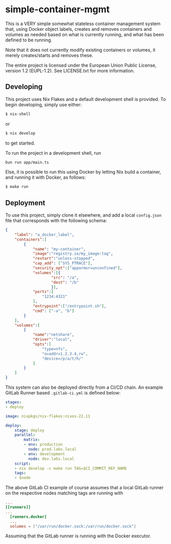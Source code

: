 # simple-container-mgmt

This is a VERY simple somewhat stateless container management system that, using Docker object labels, creates and removes containers and volumes as needed based on what is currently running, and what has been defined to be running.

Note that it does not currently modify existing containers or volumes, it merely creates/starts and removes these.

The entire project is licensed under the European Union Public License, version 1.2 (EUPL-1.2). See LICENSE.txt for more information.

## Developing

This project uses Nix Flakes and a default development shell is provided. To begin developing, simply use either:

```bash
$ nix-shell
```

or

```bash
$ nix develop
```

to get started.

To run the project in a development shell, run

```bash
bun run app/main.ts
```

Else, it is possible to run this using Docker by letting Nix build a container, and running it with Docker, as follows:

```bash
$ make run
```

## Deployment

To use this project, simply clone it elsewhere, and add a local `config.json` file that corresponds with the following schema:

```json
{
    "label": "a_docker_label",
    "containers":[
        {
            "name": "my-container",
            "image":"registry.io/my_image:tag",
            "restart":"unless-stopped",
            "cap_add": ["SYS_PTRACE"],
            "security_opt":["apparmor=unconfined"],
            "volumes":[{ 
                    "src": "/a",
                    "dest": "/b" 
                    }],
            "ports":[
                "1234:4321"
            ],
            "entrypoint":["/entrypoint.sh"],
            "cmd": ["-a", "b"]
        }
    ],
    "volumes":[
        {
            "name":"netshare",
            "driver":"local",
            "opts":[
                "type=nfs",
                "o=addr=1.2.3.4,rw",
                "device=/p/a/t/h/"
            ]
        }
    ]
}
```

This system can also be deployed directly from a CI/CD chain. An example GitLab Runner based `.gitlab-ci.yml` is defined below:

```yaml
stages:
- deploy

image: nixpkgs/nix-flakes:nixos-22.11

deploy:
    stage: deploy
    parallel:
        matrix:
        - env: production
          node: prod.labs.local
        - env: development
          node: dev.labs.local
    script:
    - nix develop -c make run TAG=$CI_COMMIT_REF_NAME
    tags:
    - $node
```

The above GitLab CI example of course assumes that a local GitLab runner on the respective nodes matching tags are running with 

```toml
...
[[runners]]
...
  [runners.docker]
  ...
  volumes = ["/var/run/docker.sock:/var/run/docker.sock"]
```

Assuming that the GitLab runner is running with the Docker executor.